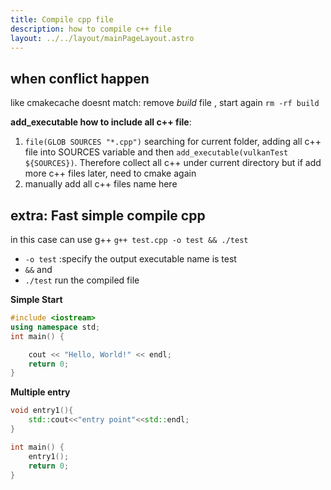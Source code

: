 ```yaml
---
title: Compile cpp file
description: how to compile c++ file
layout: ../../layout/mainPageLayout.astro
---
```



## when conflict happen

like cmakecache doesnt match: remove *build* file , start again
`rm -rf build`

  

**add_executable how to include all c++ file**:

1. `file(GLOB SOURCES "*.cpp")` searching for current folder, adding all c++ file into SOURCES variable and then `add_executable(vulkanTest ${SOURCES})`. Therefore collect all c++ under current directory
but if add more c++ files later, need to cmake again
2. manually add all c++ files name here





## extra: Fast simple compile cpp

in this case can use g++
`g++ test.cpp -o test && ./test`
* `-o test` :specify the output executable name is test
* `&&` and
* `./test` run the compiled file


**Simple Start**
```cpp
#include <iostream>
using namespace std;
int main() {

	cout << "Hello, World!" << endl;
	return 0;
}
```

**Multiple entry**
```cpp
void entry1(){
	std::cout<<"entry point"<<std::endl;
}

int main() {
	entry1();
	return 0;
}
```